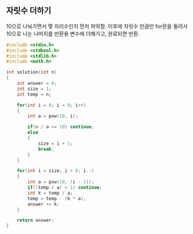 ## 자릿수 더하기

10으로 나눠가면서 몇 자리수인지 먼저 파악함.
이후에 자릿수 만큼만 for문을 돌려서 10으로 나눈 나머지를 반환용 변수에 더해가고, 완료되면 반환.

```c++
#include <stdio.h>
#include <stdbool.h>
#include <stdlib.h>
#include <math.h>

int solution(int n)
{
    int answer = 0;
    int size = 1;
    int temp = n;

    for(int i = 0; i < 9; i++)
    {
        int a = pow(10, i);

        if(n / a >= 10) continue;
        else
        {
            size = i + 1;
            break;
        }
    }

    for(int i = size; i > 0; i--)
    {
        int a = pow(10, (i - 1));
        if((temp / a) < 1) continue;
        int k = temp / a;
        temp = temp - (k * a);
        answer += k;
    }

    return answer;
}
```
